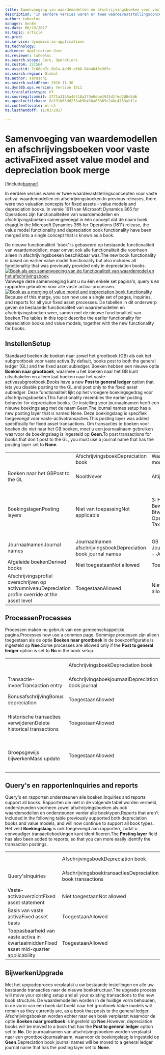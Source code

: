 ```yaml
---
title: Samenvoeging van waardemodellen en afschrijvingsboeken voor vaste activa
description: "In eerdere versies waren er twee waardevaststellingsconcepten voor vaste activa: waardemodellen en afschrijvingsboeken. In versie 1611 van Microsoft Dynamics 365 for Operations zijn functionaliteiten van waardemodellen en afschrijvingsboeken samengevoegd in één concept dat de naam boek draagt."
author: twheeloc
manager: AnnBe
ms.date: 06/20/2017
ms.topic: article
ms.prod: 
ms.service: dynamics-ax-applications
ms.technology: 
audience: Application User
ms.reviewer: twheeloc
ms.search.scope: Core, Operations
ms.custom: 221564
ms.assetid: 7c68eb7c-8b1a-4dd9-afb8-04b4040e305e
ms.search.region: Global
ms.author: saraschi
ms.search.validFrom: 2016-11-30
ms.dyn365.ops.version: Version 1611
ms.translationtype: HT
ms.sourcegitcommit: 2771a31b5a4d418a27de0ebe1945d1fed2d8d6d6
ms.openlocfilehash: 8ef31b63dd253ab5b436a65385e248c4753abf1e
ms.contentlocale: nl-nl
ms.lasthandoff: 11/03/2017

---
```


# <a name="fixed-asset-value-model-and-depreciation-book-merge"></a><span data-ttu-id="017ea-104">Samenvoeging van waardemodellen en afschrijvingsboeken voor vaste activa</span><span class="sxs-lookup"><span data-stu-id="017ea-104">Fixed asset value model and depreciation book merge</span></span>

[!include[banner](../includes/banner.md)]


<span data-ttu-id="017ea-105">In eerdere versies waren er twee waardevaststellingsconcepten voor vaste activa: waardemodellen en afschrijvingsboeken.</span><span class="sxs-lookup"><span data-stu-id="017ea-105">In previous releases, there were two valuation concepts for fixed assets -  value models and depreciation books.</span></span> <span data-ttu-id="017ea-106">In versie 1611 van Microsoft Dynamics 365 for Operations zijn functionaliteiten van waardemodellen en afschrijvingsboeken samengevoegd in één concept dat de naam boek draagt.</span><span class="sxs-lookup"><span data-stu-id="017ea-106">In the Microsoft Dynamics 365 for Operations (1611) release, the value model functionality and depreciation book functionality have been merged into a single concept that is known as a book.</span></span>

<span data-ttu-id="017ea-107">De nieuwe functionaliteit 'boek' is gebaseerd op bestaande functionaliteit van waardemodellen, maar omvat ook alle functionaliteit die voorheen alleen in afschrijvingsboeken beschikbaar was.</span><span class="sxs-lookup"><span data-stu-id="017ea-107">The new book functionality is based on earlier value model functionality but also includes all functionality that was previously provided only in depreciation books.</span></span> <span data-ttu-id="017ea-108">[![Boek als een samenvoeging van de functionaliteit van waardemodel en het afschrijvingsboek](./media/fixed-assets.png)](./media/fixed-assets.png) Vanwege deze samenvoeging kunt u nu één enkele set pagina's, query's en rapporten gebruiken voor alle vaste activa-processen.</span><span class="sxs-lookup"><span data-stu-id="017ea-108">[![Book as a merging of value model and depreciation book functionality](./media/fixed-assets.png)](./media/fixed-assets.png) Because of this merge, you can now use a single set of pages, inquiries, and reports for all your fixed asset processes.</span></span> <span data-ttu-id="017ea-109">De tabellen in dit onderwerp geven de bestaande functionaliteit van waardemodellen en afschrijvingsboeken weer, samen met de nieuwe functionaliteit van boeken.</span><span class="sxs-lookup"><span data-stu-id="017ea-109">The tables in this topic describe the earlier functionality for depreciation books and value models, together with the new functionality for books.</span></span>

## <a name="setup"></a><span data-ttu-id="017ea-110">Instellen</span><span class="sxs-lookup"><span data-stu-id="017ea-110">Setup</span></span>
<span data-ttu-id="017ea-111">Standaard boeken de boeken naar zowel het grootboek (GB) als ook het subgrootboek voor vaste activa.</span><span class="sxs-lookup"><span data-stu-id="017ea-111">By default, books post to both the general ledger (GL) and the fixed asset subledger.</span></span> <span data-ttu-id="017ea-112">Boeken hebben een nieuwe optie **Boeken naar grootboek**, waarmee u het boeken naar het GB kunt uitschakelen en alleen laat boeken naar het vaste-activasubgrootboek.</span><span class="sxs-lookup"><span data-stu-id="017ea-112">Books have a new **Post to general ledger** option that lets you disable posting to the GL and post only to the fixed asset subledger.</span></span> <span data-ttu-id="017ea-113">Deze functionaliteit lijkt op het vroegere boekingsgedrag voor afschrijvingsboeken.</span><span class="sxs-lookup"><span data-stu-id="017ea-113">This functionality resembles the earlier posting behavior for depreciation books.</span></span> <span data-ttu-id="017ea-114">De instelling voor journaalnamen heeft een nieuwe boekingslaag met de naam Geen.</span><span class="sxs-lookup"><span data-stu-id="017ea-114">The journal names setup has a new posting layer that is named None.</span></span> <span data-ttu-id="017ea-115">Deze boekingslaag is specifiek toegevoegd voor vaste-activatransacties.</span><span class="sxs-lookup"><span data-stu-id="017ea-115">This posting layer was added specifically for fixed asset transactions.</span></span> <span data-ttu-id="017ea-116">Om transacties te boeken voor boeken die niet naar het GB boeken, moet u een journaalnaam gebruiken waarvoor de boekingslaag is ingesteld op **Geen**.</span><span class="sxs-lookup"><span data-stu-id="017ea-116">To post transactions for books that don't post to the GL, you must use a journal name that has the posting layer set to **None**.</span></span>

|                                                  |                                 |                                 |                                                         |
|--------------------------------------------------|---------------------------------|---------------------------------|---------------------------------------------------------|
|                                                  | <span data-ttu-id="017ea-117">Afschrijvingsboek</span><span class="sxs-lookup"><span data-stu-id="017ea-117">Depreciation book</span></span>               | <span data-ttu-id="017ea-118">Waardemodel</span><span class="sxs-lookup"><span data-stu-id="017ea-118">Value model</span></span>                     | <span data-ttu-id="017ea-119">Boek (nieuw)</span><span class="sxs-lookup"><span data-stu-id="017ea-119">Book (New)</span></span>                                              |
| <span data-ttu-id="017ea-120">Boeken naar het GB</span><span class="sxs-lookup"><span data-stu-id="017ea-120">Post to the GL</span></span>                                   | <span data-ttu-id="017ea-121">Nooit</span><span class="sxs-lookup"><span data-stu-id="017ea-121">Never</span></span>                           | <span data-ttu-id="017ea-122">Altijd</span><span class="sxs-lookup"><span data-stu-id="017ea-122">Always</span></span>                          | <span data-ttu-id="017ea-123">Optie om te boeken naar het GB</span><span class="sxs-lookup"><span data-stu-id="017ea-123">Option to post to the GL</span></span>                                |
| <span data-ttu-id="017ea-124">Boekingslagen</span><span class="sxs-lookup"><span data-stu-id="017ea-124">Posting layers</span></span>                                   | <span data-ttu-id="017ea-125">Niet van toepassing</span><span class="sxs-lookup"><span data-stu-id="017ea-125">Not applicable</span></span>                  | <span data-ttu-id="017ea-126">3: Huidig, Bewerkingen en Btw</span><span class="sxs-lookup"><span data-stu-id="017ea-126">3: Current, Operations, and Tax</span></span> | <span data-ttu-id="017ea-127">11: Huidig, Bewerkingen, Btw, 7 aangepaste lagen en Geen</span><span class="sxs-lookup"><span data-stu-id="017ea-127">11: Current, Operations, Tax, 7 custom layers, and None</span></span> |
| <span data-ttu-id="017ea-128">Journaalnamen</span><span class="sxs-lookup"><span data-stu-id="017ea-128">Journal names</span></span>                                    | <span data-ttu-id="017ea-129">Journaalnamen afschrijvingsboek</span><span class="sxs-lookup"><span data-stu-id="017ea-129">Depreciation book journal names</span></span> | <span data-ttu-id="017ea-130">GB - Journaalnamen</span><span class="sxs-lookup"><span data-stu-id="017ea-130">GL - Journal names</span></span>              | <span data-ttu-id="017ea-131">GB - Journaalnamen</span><span class="sxs-lookup"><span data-stu-id="017ea-131">GL - Journal names</span></span>                                      |
| <span data-ttu-id="017ea-132">Afgeleide boeken</span><span class="sxs-lookup"><span data-stu-id="017ea-132">Derived books</span></span>                                    | <span data-ttu-id="017ea-133">Niet toegestaan</span><span class="sxs-lookup"><span data-stu-id="017ea-133">Not allowed</span></span>                     | <span data-ttu-id="017ea-134">Toegestaan</span><span class="sxs-lookup"><span data-stu-id="017ea-134">Allowed</span></span>                         | <span data-ttu-id="017ea-135">Toegestaan</span><span class="sxs-lookup"><span data-stu-id="017ea-135">Allowed</span></span>                                                 |
| <span data-ttu-id="017ea-136">Afschrijvingsprofiel overschrijven op activumniveau</span><span class="sxs-lookup"><span data-stu-id="017ea-136">Depreciation profile override at the asset level</span></span> | <span data-ttu-id="017ea-137">Toegestaan</span><span class="sxs-lookup"><span data-stu-id="017ea-137">Allowed</span></span>                         | <span data-ttu-id="017ea-138">Niet toegestaan</span><span class="sxs-lookup"><span data-stu-id="017ea-138">Not allowed</span></span>                     | <span data-ttu-id="017ea-139">Toegestaan</span><span class="sxs-lookup"><span data-stu-id="017ea-139">Allowed</span></span>                                                 |

## <a name="processes"></a><span data-ttu-id="017ea-140">Processen</span><span class="sxs-lookup"><span data-stu-id="017ea-140">Processes</span></span>
<span data-ttu-id="017ea-141">Processen maken nu gebruik van een gemeenschappelijke pagina.</span><span class="sxs-lookup"><span data-stu-id="017ea-141">Processes now use a common page.</span></span> <span data-ttu-id="017ea-142">Sommige processen zijn alleen toegestaan als de optie **Boeken naar grootboek** in de boekconfiguratie is ingesteld op **Nee**.</span><span class="sxs-lookup"><span data-stu-id="017ea-142">Some processes are allowed only if the **Post to general ledger** option is set to **No** in the book setup.</span></span>

|                                |                           |                     |                                          |
|--------------------------------|---------------------------|---------------------|------------------------------------------|
|                                | <span data-ttu-id="017ea-143">Afschrijvingsboek</span><span class="sxs-lookup"><span data-stu-id="017ea-143">Depreciation book</span></span>         | <span data-ttu-id="017ea-144">Waardemodel</span><span class="sxs-lookup"><span data-stu-id="017ea-144">Value model</span></span>         | <span data-ttu-id="017ea-145">Boek (nieuw)</span><span class="sxs-lookup"><span data-stu-id="017ea-145">Book (New)</span></span>                               |
| <span data-ttu-id="017ea-146">Transactie-invoer</span><span class="sxs-lookup"><span data-stu-id="017ea-146">Transaction entry</span></span>              | <span data-ttu-id="017ea-147">Afschrijvingsboekjournaal</span><span class="sxs-lookup"><span data-stu-id="017ea-147">Depreciation book journal</span></span> | <span data-ttu-id="017ea-148">Vaste-activajournaal</span><span class="sxs-lookup"><span data-stu-id="017ea-148">Fixed asset journal</span></span> | <span data-ttu-id="017ea-149">Vaste-activajournaal</span><span class="sxs-lookup"><span data-stu-id="017ea-149">Fixed asset journal</span></span>                      |
| <span data-ttu-id="017ea-150">Bonusafschrijving</span><span class="sxs-lookup"><span data-stu-id="017ea-150">Bonus depreciation</span></span>             | <span data-ttu-id="017ea-151">Toegestaan</span><span class="sxs-lookup"><span data-stu-id="017ea-151">Allowed</span></span>                   | <span data-ttu-id="017ea-152">Niet toegestaan</span><span class="sxs-lookup"><span data-stu-id="017ea-152">Not Allowed</span></span>         | <span data-ttu-id="017ea-153">Toegestaan</span><span class="sxs-lookup"><span data-stu-id="017ea-153">Allowed</span></span>                                  |
| <span data-ttu-id="017ea-154">Historische transacties verwijderen</span><span class="sxs-lookup"><span data-stu-id="017ea-154">Delete historical transactions</span></span> | <span data-ttu-id="017ea-155">Toegestaan</span><span class="sxs-lookup"><span data-stu-id="017ea-155">Allowed</span></span>                   | <span data-ttu-id="017ea-156">Niet toegestaan</span><span class="sxs-lookup"><span data-stu-id="017ea-156">Not Allowed</span></span>         | <span data-ttu-id="017ea-157">Toegestaan, tenzij u boekt naar het GB</span><span class="sxs-lookup"><span data-stu-id="017ea-157">Allowed, unless you're posting to the GL</span></span> |
| <span data-ttu-id="017ea-158">Groepsgewijs bijwerken</span><span class="sxs-lookup"><span data-stu-id="017ea-158">Mass update</span></span>                    | <span data-ttu-id="017ea-159">Toegestaan</span><span class="sxs-lookup"><span data-stu-id="017ea-159">Allowed</span></span>                   | <span data-ttu-id="017ea-160">Niet toegestaan</span><span class="sxs-lookup"><span data-stu-id="017ea-160">Not Allowed</span></span>         | <span data-ttu-id="017ea-161">Toegestaan, tenzij u boekt naar het GB</span><span class="sxs-lookup"><span data-stu-id="017ea-161">Allowed, unless you're posting to the GL</span></span> |

## <a name="inquiries-and-reports"></a><span data-ttu-id="017ea-162">Query's en rapporten</span><span class="sxs-lookup"><span data-stu-id="017ea-162">Inquiries and reports</span></span>
<span data-ttu-id="017ea-163">Query's en rapporten ondersteunen alle boeken.</span><span class="sxs-lookup"><span data-stu-id="017ea-163">Inquiries and reports support all books.</span></span> <span data-ttu-id="017ea-164">Rapporten die niet in de volgende tabel worden vermeld, ondersteunden voorheen zowel afschrijvingsboeken als ook waardemodellen en ondersteunen verder alle boektypen.</span><span class="sxs-lookup"><span data-stu-id="017ea-164">Reports that aren't included in the following table previously supported both depreciation books and value models, and will now continue to support all book types.</span></span> <span data-ttu-id="017ea-165">Het veld **Boekingslaag** is ook toegevoegd aan rapporten, zodat u eenvoudiger transactieboekingen kunt identificeren.</span><span class="sxs-lookup"><span data-stu-id="017ea-165">The **Posting layer** field has also been added to reports, so that you can more easily identify the transaction postings.</span></span>

|                                       |                                |                          |                          |
|---------------------------------------|--------------------------------|--------------------------|--------------------------|
|                                       | <span data-ttu-id="017ea-166">Afschrijvingsboek</span><span class="sxs-lookup"><span data-stu-id="017ea-166">Depreciation book</span></span>              | <span data-ttu-id="017ea-167">Waardemodel</span><span class="sxs-lookup"><span data-stu-id="017ea-167">Value model</span></span>              | <span data-ttu-id="017ea-168">Boek (nieuw)</span><span class="sxs-lookup"><span data-stu-id="017ea-168">Book (New)</span></span>               |
| <span data-ttu-id="017ea-169">Query's</span><span class="sxs-lookup"><span data-stu-id="017ea-169">Inquiries</span></span>                             | <span data-ttu-id="017ea-170">Afschrijvingsboektransacties</span><span class="sxs-lookup"><span data-stu-id="017ea-170">Depreciation book transactions</span></span> | <span data-ttu-id="017ea-171">Vaste-activatransacties</span><span class="sxs-lookup"><span data-stu-id="017ea-171">Fixed asset transactions</span></span> | <span data-ttu-id="017ea-172">Vaste-activatransacties</span><span class="sxs-lookup"><span data-stu-id="017ea-172">Fixed asset transactions</span></span> |
| <span data-ttu-id="017ea-173">Vaste-activaoverzicht</span><span class="sxs-lookup"><span data-stu-id="017ea-173">Fixed asset statement</span></span>                 | <span data-ttu-id="017ea-174">Niet toegestaan</span><span class="sxs-lookup"><span data-stu-id="017ea-174">Not allowed</span></span>                    | <span data-ttu-id="017ea-175">Toegestaan</span><span class="sxs-lookup"><span data-stu-id="017ea-175">Allowed</span></span>                  | <span data-ttu-id="017ea-176">Toegestaan</span><span class="sxs-lookup"><span data-stu-id="017ea-176">Allowed</span></span>                  |
| <span data-ttu-id="017ea-177">Basis van vaste activa</span><span class="sxs-lookup"><span data-stu-id="017ea-177">Fixed asset basis</span></span>                     | <span data-ttu-id="017ea-178">Toegestaan</span><span class="sxs-lookup"><span data-stu-id="017ea-178">Allowed</span></span>                        | <span data-ttu-id="017ea-179">Niet toegestaan</span><span class="sxs-lookup"><span data-stu-id="017ea-179">Not allowed</span></span>              | <span data-ttu-id="017ea-180">Toegestaan</span><span class="sxs-lookup"><span data-stu-id="017ea-180">Allowed</span></span>                  |
| <span data-ttu-id="017ea-181">Toepasbaarheid van vaste activa in kwartaalmidden</span><span class="sxs-lookup"><span data-stu-id="017ea-181">Fixed asset mid-quarter applicability</span></span> | <span data-ttu-id="017ea-182">Toegestaan</span><span class="sxs-lookup"><span data-stu-id="017ea-182">Allowed</span></span>                        | <span data-ttu-id="017ea-183">Niet toegestaan</span><span class="sxs-lookup"><span data-stu-id="017ea-183">Not allowed</span></span>              | <span data-ttu-id="017ea-184">Toegestaan</span><span class="sxs-lookup"><span data-stu-id="017ea-184">Allowed</span></span>                  |

## <a name="upgrade"></a><span data-ttu-id="017ea-185">Bijwerken</span><span class="sxs-lookup"><span data-stu-id="017ea-185">Upgrade</span></span>
<span data-ttu-id="017ea-186">Met het upgradeproces verplaatst u uw bestaande instellingen en alle uw bestaande transacties naar de nieuwe boekstructuur.</span><span class="sxs-lookup"><span data-stu-id="017ea-186">The upgrade process will move your existing setup and all your existing transactions to the new book structure.</span></span> <span data-ttu-id="017ea-187">De waardemodellen worden in de huidige vorm behouden, in de vorm van een boek dat boekt naar het grootboek.</span><span class="sxs-lookup"><span data-stu-id="017ea-187">Value models will remain as they currently are, as a book that posts to the general ledger.</span></span> <span data-ttu-id="017ea-188">Afschrijvingsboeken worden echter naar een boek verplaatst waarvoor de optie **Boeken naar grootboek** is ingesteld op **Nee**.</span><span class="sxs-lookup"><span data-stu-id="017ea-188">However, depreciation books will be moved to a book that has the **Post to general ledger** option set to **No**.</span></span> <span data-ttu-id="017ea-189">De journaalnamen van afschrijvingsboeken worden verplaatst naar een grootboekjournaalnaam, waarvoor de boekingslaag is ingesteld op **Geen**.</span><span class="sxs-lookup"><span data-stu-id="017ea-189">Depreciation book journal names will be moved to a general ledger journal name that has the posting layer set to **None**.</span></span>




